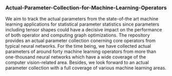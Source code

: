 ### Actual-Parameter-Collection-for-Machine-Learning-Operators
We aim to track the actual parameters from the state-of-the art machine learning applications for statistical parameter statistics since parameters including tensor shapes could have a decisive impact on the performance of both operator and computing graph optimizations. The repository provides an actual parameter collection conerning core operators from typical neural networks. For the time being, we have collected actual parameters of around forty machine learning operators from more than one-thousand neural networks which have a wide coverage of the computer vision-related area. Besides, we look forward to an actual parameter collection with a full coverage of various machine learning areas. 
